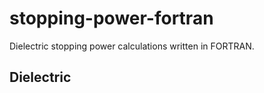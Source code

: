 # stopping-power-fortran

Dielectric stopping power calculations written in FORTRAN.



## Dielectric
